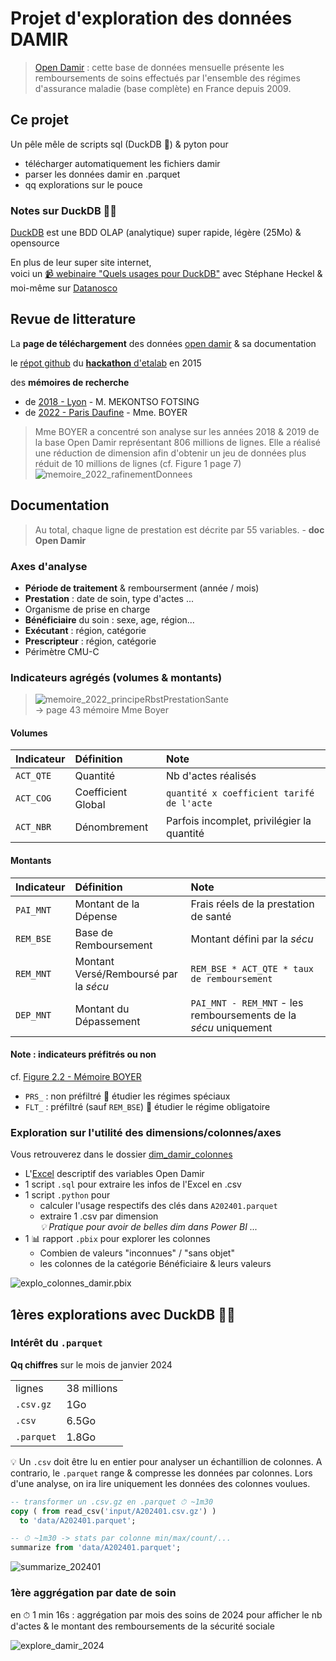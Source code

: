 # Projet d'exploration des données DAMIR

> [Open Damir](https://www.assurance-maladie.ameli.fr/etudes-et-donnees/open-damir-depenses-sante-interregimes) : cette base de données mensuelle présente les remboursements de soins effectués par l'ensemble des régimes d'assurance maladie (base complète) en France depuis 2009.

## Ce projet

Un pêle mêle de scripts sql (DuckDB 🦆) & pyton
pour
- télécharger automatiquement les fichiers damir
- parser les données damir en .parquet
- qq explorations sur le pouce


### Notes sur DuckDB 🦆🚀

[DuckDB](https://duckdb.org/) est une BDD OLAP (analytique) super rapide, légère (25Mo) & opensource

En plus de leur super site internet,<br> voici un [📹 webinaire "Quels usages pour DuckDB"](https://www.youtube.com/watch?v=pzTVUm1ifA0) avec Stéphane Heckel & moi-même sur [Datanosco](http://datanosco.com/)

## Revue de litterature

La **page de téléchargement** des données [open damir](https://www.assurance-maladie.ameli.fr/etudes-et-donnees/open-damir-depenses-sante-interregimes) & sa documentation

le [répot github](https://github.com/SGMAP-AGD/DAMIR) du [**hackathon** d'etalab](https://www.etalab.gouv.fr/retour-sur-le-premier-hackathon-donnees-de-sante/) en 2015

des **mémoires de recherche**
- de [2018 - Lyon](https://journeesiard2019.institutdesactuaires.com/docs/mem/7b49073812c2d4775d615975e6823098.pdf) - M. MEKONTSO FOTSING
- de [2022 - Paris Daufine](https://www.institutdesactuaires.com/docs/mem/6c8b6c92b28edf63fd916809f8e459e1.pdf) - Mme. BOYER

> Mme BOYER a concentré son analyse sur les années 2018 & 2019 de la base Open Damir représentant 806 millions de lignes. Elle a réalisé une réduction de dimension afin d'obtenir un jeu de données plus réduit de 10 millions de lignes (cf. Figure 1 page 7)
> ![memoire_2022_rafinementDonnees](./docs/memoire_2022_rafinementDonnees.png)

## Documentation

> Au total, chaque ligne de prestation est décrite par 55 variables. - **doc Open Damir**

### Axes d'analyse

* **Période de traitement** & rembourserment (année / mois)
* **Prestation** : date de soin, type d'actes ...
* Organisme de prise en charge
* **Bénéficiaire** du soin : sexe, age, région...
* **Exécutant** : région, catégorie
* **Prescripteur** : région, catégorie
* Périmètre CMU-C

### Indicateurs agrégés (volumes & montants)

> ![memoire_2022_principeRbstPrestationSante](./docs/memoire_2022_principeRbstPrestationSante.png)  <br>-> page 43 mémoire Mme Boyer

#### Volumes

| Indicateur  | Définition   | Note |
| :----- | :------ | :------ |
| `ACT_QTE` | Quantité | Nb d'actes réalisés |
| `ACT_COG` | Coefficient Global | `quantité x coefficient tarifé de l'acte` |
| `ACT_NBR` | Dénombrement | Parfois incomplet, privilégier la quantité |

#### Montants

| Indicateur  | Définition   | Note |
| :----- | :------ | :------ |
| `PAI_MNT` | Montant de la Dépense | Frais réels de la prestation de santé |
| `REM_BSE` | Base de Remboursement | Montant défini par la *sécu* |
| `REM_MNT` | Montant Versé/Remboursé par la *sécu* | `REM_BSE * ACT_QTE * taux de remboursement` |
| `DEP_MNT` | Montant du Dépassement | `PAI_MNT - REM_MNT` - les remboursements de la *sécu* uniquement |

#### **Note** : indicateurs préfitrés ou non

cf. [Figure 2.2 - Mémoire BOYER](./docs/memoire_2022_indicateurs.png)

* `PRS_` : non préfiltré 🎯 étudier les régimes spéciaux
* `FLT_` : préfiltré (sauf `REM_BSE`) 🎯 étudier le régime obligatoire

### Exploration sur l'utilité des dimensions/colonnes/axes

Vous retrouverez dans le dossier [dim_damir_colonnes](./dim_damir_colonnes/)

* L'[Excel](https://www.assurance-maladie.ameli.fr/content/descriptif-des-variables-de-la-serie-open-damir-base-complete) descriptif des variables Open Damir
* 1 script `.sql` pour extraire les infos de l'Excel en .csv
* 1 script `.python` pour
  * calculer l'usage respectifs des clés dans `A202401.parquet`
  * extraire 1 .csv par dimension<br>*💡 Pratique pour avoir de belles dim dans Power BI ...*
* 1 📊 rapport `.pbix` pour explorer les colonnes
  * Combien de valeurs "inconnues" / "sans objet"
  * les colonnes de la catégorie Bénéficiaire & leurs valeurs

![explo_colonnes_damir.pbix](./dim_damir_colonnes/explo_colonnes_damir.pbix.png)

## 1ères explorations avec DuckDB 🦆🚀

### Intérêt du `.parquet`

**Qq chiffres** sur le mois de janvier 2024

|    |            |
| :-- |:-- |
|lignes| 38 millions |
|`.csv.gz`| 1Go |
|`.csv`| 6.5Go |
|`.parquet`| 1.8Go |

💡 Un `.csv` doit être lu en entier pour analyser un échantillion de colonnes. A contrario, le `.parquet` range & compresse les données par colonnes. Lors d'une analyse, on ira lire uniquement les données des colonnes voulues.

```sql
-- transformer un .csv.gz en .parquet ⏱ ~1m30
copy ( from read_csv('input/A202401.csv.gz') )
  to 'data/A202401.parquet';
```

```sql
-- ⏱ ~1m30 -> stats par colonne min/max/count/...
summarize from 'data/A202401.parquet';
```

![summarize_202401](docs/summarize_202401.png)

### 1ère aggrégation par date de soin

en ⏱ 1 min 16s : aggrégation par mois des soins de 2024 pour afficher le nb d'actes & le montant des remboursements de la sécurité sociale

![explore_damir_2024](./docs/explore_damir_2024.png)
